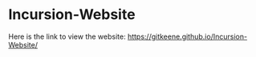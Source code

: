 # Incursion-Website

Here is the link to view the website:
https://gitkeene.github.io/Incursion-Website/

